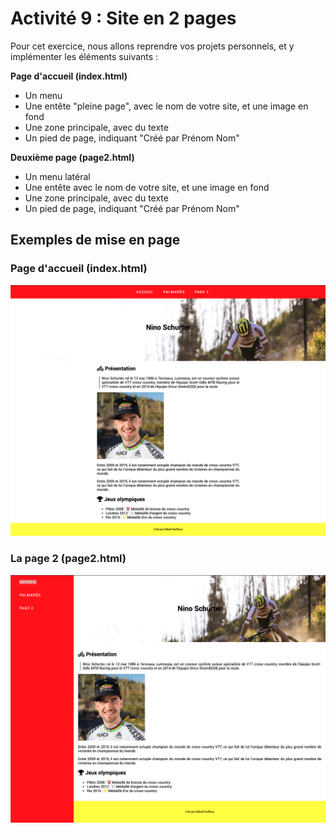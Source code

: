 # Activité 9 : Site en 2 pages

Pour cet exercice, nous allons reprendre vos projets personnels, et y implémenter les éléments suivants :

**Page d'accueil (index.html)**
- Un menu
- Une entête "pleine page", avec le nom de votre site, et une image en fond
- Une zone principale, avec du texte
- Un pied de page, indiquant "Créé par Prénom Nom"

**Deuxième page (page2.html)**
- Un menu latéral
- Une entête avec le nom de votre site, et une image en fond
- Une zone principale, avec du texte
- Un pied de page, indiquant "Créé par Prénom Nom"

## Exemples de mise en page

### Page d'accueil (index.html)

![index](./index.png)

### La page 2 (page2.html)

![page2](./page2.png)